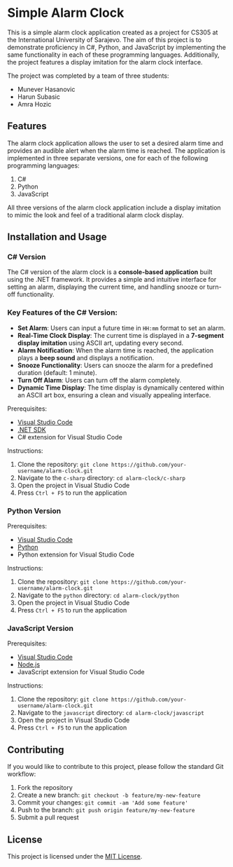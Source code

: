 # Simple Alarm Clock

This is a simple alarm clock application created as a project for CS305 at the International University of Sarajevo. The aim of this project is to demonstrate proficiency in C#, Python, and JavaScript by implementing the same functionality in each of these programming languages. Additionally, the project features a display imitation for the alarm clock interface.

The project was completed by a team of three students:
- Munever Hasanovic
- Harun Subasic
- Amra Hozic

## Features

The alarm clock application allows the user to set a desired alarm time and provides an audible alert when the alarm time is reached. The application is implemented in three separate versions, one for each of the following programming languages:

1. C#
2. Python
3. JavaScript

All three versions of the alarm clock application include a display imitation to mimic the look and feel of a traditional alarm clock display.

## Installation and Usage

### C# Version

The C# version of the alarm clock is a **console-based application** built using the .NET framework. It provides a simple and intuitive interface for setting an alarm, displaying the current time, and handling snooze or turn-off functionality.

### Key Features of the C# Version:
- **Set Alarm**: Users can input a future time in `HH:mm` format to set an alarm.
- **Real-Time Clock Display**: The current time is displayed in a **7-segment display imitation** using ASCII art, updating every second.
- **Alarm Notification**: When the alarm time is reached, the application plays a **beep sound** and displays a notification.
- **Snooze Functionality**: Users can snooze the alarm for a predefined duration (default: 1 minute).
- **Turn Off Alarm**: Users can turn off the alarm completely.
- **Dynamic Time Display**: The time display is dynamically centered within an ASCII art box, ensuring a clean and visually appealing interface.

Prerequisites:
- [Visual Studio Code](https://code.visualstudio.com/)
- [.NET SDK](https://dotnet.microsoft.com/download)
- C# extension for Visual Studio Code

Instructions:
1. Clone the repository: `git clone https://github.com/your-username/alarm-clock.git`
2. Navigate to the `c-sharp` directory: `cd alarm-clock/c-sharp`
3. Open the project in Visual Studio Code
4. Press `Ctrl + F5` to run the application

### Python Version

Prerequisites:
- [Visual Studio Code](https://code.visualstudio.com/)
- [Python](https://www.python.org/downloads/)
- Python extension for Visual Studio Code

Instructions:
1. Clone the repository: `git clone https://github.com/your-username/alarm-clock.git`
2. Navigate to the `python` directory: `cd alarm-clock/python`
3. Open the project in Visual Studio Code
4. Press `Ctrl + F5` to run the application

### JavaScript Version

Prerequisites:
- [Visual Studio Code](https://code.visualstudio.com/)
- [Node.js](https://nodejs.org/en/download/)
- JavaScript extension for Visual Studio Code

Instructions:
1. Clone the repository: `git clone https://github.com/your-username/alarm-clock.git`
2. Navigate to the `javascript` directory: `cd alarm-clock/javascript`
3. Open the project in Visual Studio Code
4. Press `Ctrl + F5` to run the application

## Contributing

If you would like to contribute to this project, please follow the standard Git workflow:

1. Fork the repository
2. Create a new branch: `git checkout -b feature/my-new-feature`
3. Commit your changes: `git commit -am 'Add some feature'`
4. Push to the branch: `git push origin feature/my-new-feature`
5. Submit a pull request

## License

This project is licensed under the [MIT License](LICENSE).
